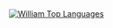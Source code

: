 

<p align="center">
    <a href="https://github.com/WiilliamRocha/github-readme-streak-stats">
        <img title=":fire: Get streak stats for your profile at git.io/streak-stats" alt="" src="https://github-readme-streak-stats.herokuapp.com/?user=WiilliamRocha&theme=black-ice&hide_border=true&stroke=0000&background=0d1117"/>
    </a>
</p>
<br/>
    <a href="https://github.com/WiilliamRocha/github-readme-stats"><img alt="" src="https://github-readme-stats.vercel.app/api?username=WiilliamRocha&show_icons=true&count_private=true&theme=react&hide_border=true&bg_color=0D1117" /></a>
  <a href="https://github.com/WiilliamRocha/github-readme-stats"><img alt="William Top Languages" src="https://github-readme-stats.vercel.app/api/top-langs/?username=WiilliamRocha&langs_count=8&count_private=true&layout=compact&theme=react&hide_border=true&bg_color=0D1117" /></a>
  <br/>
